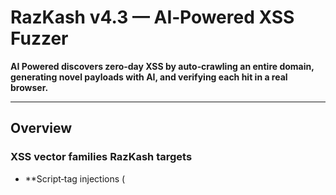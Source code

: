 # RazKash v4.3 — AI‑Powered XSS Fuzzer

 **AI Powered discovers zero‑day XSS by auto‑crawling an entire domain, generating novel payloads with AI, and verifying each hit in a real browser.**

---

## Overview
### XSS vector families RazKash targets
- **Script‑tag injections (<script>, <mg src=x onerror=…>)
- **Attribute/event‑handler injections (onload=, onclick=, etc.)
- **Inline‑JS URI handlers (javascript:alert(1))
- **SVG namespace vectors
- **Iframe / frame src manipulations
- **Media elements (video, audio, source)
- **Object/Embed/Flash fallbacks
- **MathML payloads
- **HTML5 interactive tags (details, marquee, dialog)
- **CSS/Style payloads (expression, url() data‑URIs)
- **JSONP/JS callback reflections
- **DOM‑only sinks (innerHTML, location.hash, setTimeout)
- **Shadow‑DOM context breaks
- **WebAssembly & dynamic import() primitives
- **MutationObserver & DOM‑diff race vectors
- **CRLF → header injection chains
- **RLO/Unicode disguise payloads
- **SMIL & SVG animation triggers
- **Blind‑XSS (DNS/WebSocket beacons)
- **Polyglot & multi‑context payloads (HTML+JS+CSS)

### Other Key Features
- **AI mutation raises practical coverage to 500 000+ unique payloads
- **Super‑crawler** that walks every same‑origin link & scrapes JavaScript (`fetch`, `axios`, XHR) to surface hidden APIs. 
- **Headless Chromium verifier** (Playwright) that intercepts `dialog` events and DOM side‑effects to confirm exploitation.  
- **Smart protocol probing** (HTTP ⇆ HTTPS), header rotation, and human‑like timing to evade WAFs and rate limits.  
- **High‑performance, multithreaded engine** with depth, page, and thread caps for deterministic fuzzing.  
- **Lightweight Markdown reporting** (≤ 120 bytes per finding) for painless CI diffing.  
- Built‑in `--debug` and `--autotest` modes for rapid troubleshooting.

---

## Installation
```bash
git clone https://github.com/your‑org/razkash.git
cd razkash

python3 -m venv venv && source venv/bin/activate
pip install -r requirements.txt      # Playwright installs Chromium automatically

# If Playwright skipped browser download, run:
# playwright install chromium

python razkash.py --url http://testphp.vulnweb.com

Common CLI Flags

Flag	Purpose
--depth N	Maximum crawl depth (default 3)
--threads N	Worker threads (default 20)
--pages N	Max pages to crawl (no limit if omitted)
--debug	Verbose logging + request/response dump
--autotest	Run built‑in self‑test suite and exit
Report Format
Findings are appended to reports/YYYY‑MM‑DD‑HHMM.md:

[+] http://example.com/product?id=1337
    parameter : id
    payload   : "><svg/onload=alert(1)>
```
